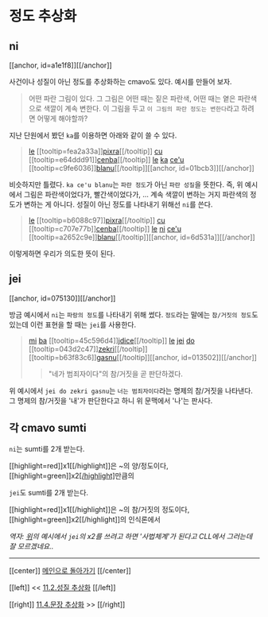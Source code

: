 # 정도 추상화

## ni

[[anchor, id=a1e1f8]][[/anchor]]

사건이나 성질이 아닌 정도를 추상화하는 cmavo도 있다. 예시를 만들어 보자.

> 어떤 파란 그림이 있다. 그 그림은 어떤 때는 짙은 파란색, 어떤 때는 옅은 파란색으로 색깔이 계속 변한다. 이 그림을 두고 `이 그림의 파란 정도는 변한다`라고 하려면 어떻게 해야할까?

지난 단원에서 봤던 `ka`를 이용하면 아래와 같이 쓸 수 있다.

> [le](06_00_le.html#fcb63c) [[tooltip=fea2a33a]][pixra](gismu.html#pixra)[[/tooltip]] [cu](09_00_cu.html#9a24bc) [[tooltip=e64ddd91]][cenba](gismu.html#cenba)[[/tooltip]] [le](06_00_le.html#fcb63c) [ka](11_02_성질_추상화.html#6041b4) [ce'u](11_02_성질_추상화.html#078a98) [[tooltip=c9fe6036]][blanu](gismu.html#blanu)[[/tooltip]][[anchor, id=01bcb3]][[/anchor]]

비슷하지만 틀렸다. `ka ce'u blanu`는 `파란 정도`가 아닌 `파란 성질`을 뜻한다. 즉, 위 예시에서 그림은 파란색이었다가, 빨간색이었다가, ... 계속 색깔이 변하는 거지 파란색의 정도가 변하는 게 아니다. 성질이 아닌 정도를 나타내기 위해선 `ni`를 쓴다.

> [le](06_00_le.html#fcb63c) [[tooltip=b6088c97]][pixra](gismu.html#pixra)[[/tooltip]] [cu](09_00_cu.html#9a24bc) [[tooltip=c707e77b]][cenba](gismu.html#cenba)[[/tooltip]] [le](06_00_le.html#fcb63c) [ni](11_03_정도_추상화.html#a1e1f8) [ce'u](11_02_성질_추상화.html#078a98) [[tooltip=a2652c9e]][blanu](gismu.html#blanu)[[/tooltip]][[anchor, id=6d531a]][[/anchor]]

이렇게하면 우리가 의도한 뜻이 된다.

## jei

[[anchor, id=075130]][[/anchor]]

방금 예시에서 `ni`는 `파랑의 정도`를 나타내기 위해 썼다. `정도`라는 말에는 `참/거짓의 정도`도 있는데 이런 표현을 할 때는 `jei`를 사용한다.

> [mi](07_00_sumti_cmavo.html#9347d0) [ba](10_02_시간.html#176587) [[tooltip=45c596d4]][jdice](gismu.html#jdice)[[/tooltip]] [le](06_00_le.html#fcb63c) [jei](11_03_정도_추상화.html#075130) [do](07_00_sumti_cmavo.html#e3d59a) [[tooltip=043d2c47]][zekri](gismu.html#zekri)[[/tooltip]] [[tooltip=b63f83c6]][gasnu](gismu.html#gasnu)[[/tooltip]][[anchor, id=013502]][[/anchor]]
>> "네가 범죄자이다"의 참/거짓을 곧 판단하겠다.

위 예시에서 `jei do zekri gasnu`는 `너는 범죄자이다`라는 명제의 참/거짓을 나타낸다. 그 명제의 참/거짓을 '내'가 판단한다고 하니 위 문맥에서 '나'는 판사다.

## 각 cmavo sumti

`ni`는 sumti를 2개 받는다.

[[highlight=red]]x1[[/highlight]]은 ~의 양/정도이다, [[highlight=green]]x2[[/highlight]](양/정도)만큼의

`jei`도 sumti를 2개 받는다.

[[highlight=red]]x1[[/highlight]]은 ~의 참/거짓의 정도이다, [[highlight=green]]x2[[/highlight]]의 인식론에서

*역자: [위](#jei)의 예시에서 `jei`의 x2를 쓰려고 하면 '사법체계'가 된다고 CLL에서 그러는데 잘 모르겠네요..*

---

[[center]]
[메인으로 돌아가기](index.html)
[[/center]]

[[left]]
<< [11.2.성질 추상화](11_02_성질_추상화.html)
[[/left]]

[[right]]
[11.4.문장 추상화](11_04_문장_추상화.html) >>
[[/right]]


[^fea2a33a]: [[highlight=red]]x1[[/highlight]]은 [[highlight=green]]x2[[/highlight]](대상)를 [[highlight=aqua]][[black]]x3[[/black]][[/highlight]](화가)가 [[highlight=emerald]][[black]]x4[[/black]][[/highlight]](매체)에 그린 그림이다
[^e64ddd91]: [[highlight=red]]x1[[/highlight]]은 [[highlight=green]]x2[[/highlight]](성질)가 바뀐다, [[highlight=aqua]][[black]]x3[[/black]][[/highlight]]만큼, [[highlight=emerald]][[black]]x4[[/black]][[/highlight]]의 조건에서
[^c9fe6036]: [[highlight=red]]x1[[/highlight]]은 파랗다
[^b6088c97]: [[highlight=red]]x1[[/highlight]]은 [[highlight=green]]x2[[/highlight]](대상)를 [[highlight=aqua]][[black]]x3[[/black]][[/highlight]](화가)가 [[highlight=emerald]][[black]]x4[[/black]][[/highlight]](매체)에 그린 그림이다
[^c707e77b]: [[highlight=red]]x1[[/highlight]]은 [[highlight=green]]x2[[/highlight]](성질)가 바뀐다, [[highlight=aqua]][[black]]x3[[/black]][[/highlight]]만큼, [[highlight=emerald]][[black]]x4[[/black]][[/highlight]]의 조건에서
[^a2652c9e]: [[highlight=red]]x1[[/highlight]]은 파랗다
[^45c596d4]: [[highlight=red]]x1[[/highlight]]이 [[highlight=green]]x2[[/highlight]]를 결정하다, ([[highlight=green]]x2[[/highlight]]는 [[highlight=aqua]][[black]]x3[[/black]][[/highlight]]에 관한 결정)
[^043d2c47]: [[highlight=red]]x1[[/highlight]]은 범죄다, [[highlight=green]]x2[[/highlight]](사람/사회/판사)에게
[^b63f83c6]: [[highlight=red]]x1[[/highlight]](사람)이 [[highlight=green]]x2[[/highlight]](사건)의 원인이다